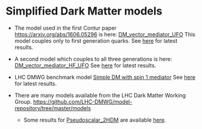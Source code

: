 # Simplified Dark Matter models

*  The model used in the first Contur paper https://arxiv.org/abs/1606.05296 is here:
[DM_vector_mediator_UFO](DM_vector_mediator_UFO)
This model couples only to first generation quarks. 
See [here](https://contur.hepforge.org/results/simplevdm1g/index.html) for latest results.

*  A second model which couples to all three generations is here:
[DM_vector_mediator_HF_UFO](DM_vector_mediator_HF_UFO)
See [here](https://contur.hepforge.org/results/simplevdm3g/index.html) for latest results.

*  LHC DMWG benchmark model
[Simple DM with spin 1 mediator](DMsimp_s_spin1)
See [here](https://contur.hepforge.org/results/dmsimpspin1/index.html) for latest results.

* There are many models available from the LHC Dark Matter Working Group.
https://github.com/LHC-DMWG/model-repository/tree/master/models 

    - Some results for [Pseudoscalar_2HDM](https://github.com/LHC-DMWG/model-repository/tree/master/models/Pseudoscalar_2HDM) are available [here](https://contur.hepforge.org/results/Pseudoscalar_2HDM/index.html).
